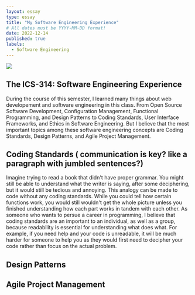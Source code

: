 ```yaml
---
layout: essay
type: essay
title: "My Software Engineering Experience"
# All dates must be YYYY-MM-DD format!
date: 2022-12-14
published: true
labels:
  - Software Engineering
---
```


![](images/softwareEngin.png)

## The ICS-314: Software Engineering Experience
During the course of this semester, I learned many things about web developement and software engineering in this class. From Open Source Software Development, Configuration Management, Functional Programming, and Design Patterns to Coding Standards, User Interface Frameworks, and Ethics in Software Engineering. 
But I believe that the most important topics among these software engineering concepts are Coding Standards, Design Patterns, and Agile Project Management. 

## Coding Standards ( communication is key? like a paragraph with jumbled sentences?)
Imagine trying to read a book that didn't have proper grammar. You might still be able to understand what the writer is saying, after some deciphering, but it would still be tedious and annoying. 
This analogy can be made to code without any coding standards. While you could tell how certain functions work, you would still wouldn't get the whole picture unless you finished understanding how each part works in tandem with each other. 
As someone who wants to persue a career in programming, I believe that coding standards are an important to an individual, as well as a group, because readability is essential for understanding what does what. 
For example, if you need help and your code is unreadable, it will be much harder for someone to help you as they would first need to decipher your code rather than focus on the actual problem. 

## Design Patterns


## Agile Project Management
